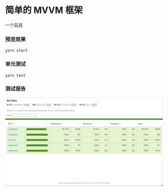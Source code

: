 
# 简单的 MVVM 框架

一个玩具

### 预览效果

```
yarn start
```


### 单元测试

```
yarn test
```

### 测试报告

![](img/test_report.png)
